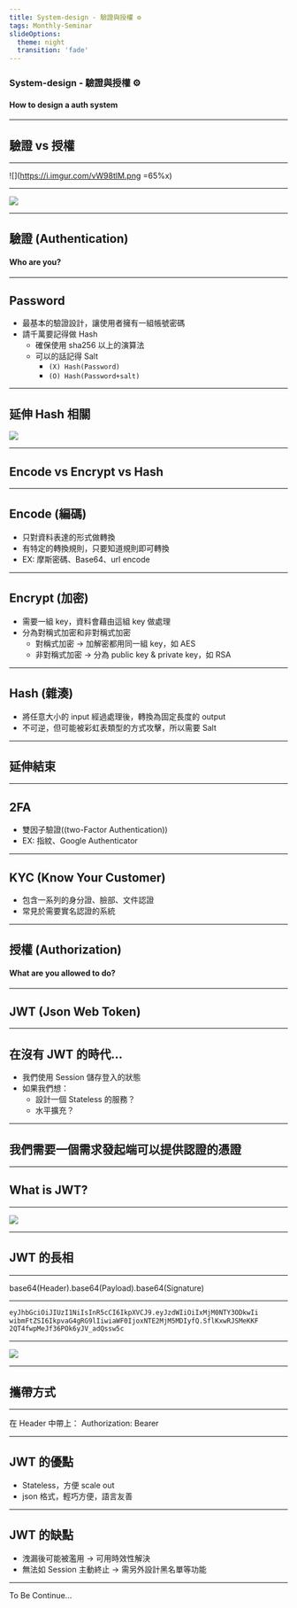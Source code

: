 ```yaml
---
title: System-design - 驗證與授權 ⚙️
tags: Monthly-Seminar
slideOptions:
  theme: night
  transition: 'fade'
---
```


### System-design - 驗證與授權 ⚙️
#### How to design a auth system

---

## 驗證 vs 授權

----

![](https://i.imgur.com/vW98tlM.png =65%x)

----

![](https://i.imgur.com/sivA5Rb.png)

---

## 驗證 (Authentication)
#### Who are you?

----

## Password
- 最基本的驗證設計，讓使用者擁有一組帳號密碼
- 請千萬要記得做 Hash
    - 確保使用 sha256 以上的演算法
    - 可以的話記得 Salt
        - `(X) Hash(Password)`
        - `(O) Hash(Password+salt)`

----

## 延伸 Hash 相關
![](https://i.imgur.com/EaCsCun.png)

----

## Encode vs Encrypt vs Hash

----

## Encode (編碼)
- 只對資料表達的形式做轉換
- 有特定的轉換規則，只要知道規則即可轉換
- EX: 摩斯密碼、Base64、url encode

----

## Encrypt (加密)
- 需要一組 key，資料會藉由這組 key 做處理
- 分為對稱式加密和非對稱式加密
    - 對稱式加密 -> 加解密都用同一組 key，如 AES
    - 非對稱式加密 -> 分為 public key & private key，如 RSA

----

## Hash (雜湊)
- 將任意大小的 input 經過處理後，轉換為固定長度的 output
- 不可逆，但可能被彩虹表類型的方式攻擊，所以需要 Salt

----

## 延伸結束

----

## 2FA
- 雙因子驗證((two-Factor Authentication))
- EX: 指紋、Google Authenticator

----

## KYC (Know Your Customer)
- 包含一系列的身分證、臉部、文件認證
- 常見於需要實名認證的系統

---

## 授權 (Authorization)
#### What are you allowed to do?

----

## JWT (Json Web Token)

----

## 在沒有 JWT 的時代...
- 我們使用 Session 儲存登入的狀態
- 如果我們想：
    - 設計一個 Stateless 的服務？
    - 水平擴充？

----

## 我們需要一個需求發起端可以提供認證的憑證

----

## What is JWT?

----

![](https://i.imgur.com/hVDn125.png)

----

## JWT 的長相

----

base64(Header).base64(Payload).base64(Signature)

----

```bash
eyJhbGciOiJIUzI1NiIsInR5cCI6IkpXVCJ9.eyJzdWIiOiIxMjM0NTY3ODkwIi
wibmFtZSI6IkpvaG4gRG9lIiwiaWF0IjoxNTE2MjM5MDIyfQ.SflKxwRJSMeKKF
2QT4fwpMeJf36POk6yJV_adQssw5c
```

----

![](https://i.imgur.com/J8fGuQ6.png)

----

## 攜帶方式

----

在 Header 中帶上：
Authorization: Bearer <JWT>

----

## JWT 的優點
- Stateless，方便 scale out
- json 格式，輕巧方便，語言友善

----

## JWT 的缺點
- 洩漏後可能被濫用 -> 可用時效性解決
- 無法如 Session 主動終止 -> 需另外設計黑名單等功能
    
----
    
To Be Continue...